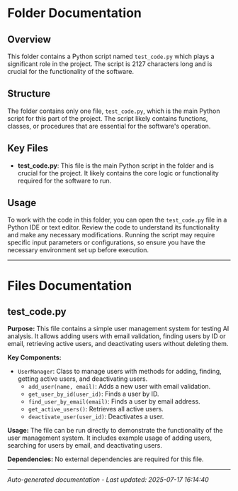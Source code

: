 # Folder Documentation

## Overview
This folder contains a Python script named `test_code.py` which plays a significant role in the project. The script is 2127 characters long and is crucial for the functionality of the software.

## Structure
The folder contains only one file, `test_code.py`, which is the main Python script for this part of the project. The script likely contains functions, classes, or procedures that are essential for the software's operation.

## Key Files
- **test_code.py**: This file is the main Python script in the folder and is crucial for the project. It likely contains the core logic or functionality required for the software to run.

## Usage
To work with the code in this folder, you can open the `test_code.py` file in a Python IDE or text editor. Review the code to understand its functionality and make any necessary modifications. Running the script may require specific input parameters or configurations, so ensure you have the necessary environment set up before execution.

---

# Files Documentation

## test_code.py

**Purpose:** This file contains a simple user management system for testing AI analysis. It allows adding users with email validation, finding users by ID or email, retrieving active users, and deactivating users without deleting them.

**Key Components:**
- `UserManager`: Class to manage users with methods for adding, finding, getting active users, and deactivating users.
  - `add_user(name, email)`: Adds a new user with email validation.
  - `get_user_by_id(user_id)`: Finds a user by ID.
  - `find_user_by_email(email)`: Finds a user by email address.
  - `get_active_users()`: Retrieves all active users.
  - `deactivate_user(user_id)`: Deactivates a user.

**Usage:** The file can be run directly to demonstrate the functionality of the user management system. It includes example usage of adding users, searching for users by email, and deactivating users.

**Dependencies:** No external dependencies are required for this file.

---
*Auto-generated documentation - Last updated: 2025-07-17 16:14:40*
